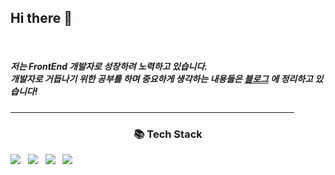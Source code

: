 <h2>Hi there 👋</h2> </br>
<h5>저는 FrontEnd 개발자로 성장하려 노력하고 있습니다. </br>
개발자로 거듭나기 위한 공부를 하며 중요하게 생각하는 내용들은 <a href = "https://rowawa.tistory.com/">블로그</a> 에 정리하고 있습니다!</h5>
<hr width="90%">
<h3 align="center"><b>📚 Tech Stack</b></h3>
<div>
<img src="https://img.shields.io/badge/HTML5-orange?style=for-the-badge&logo=html5&logoColor=white"/></a> &nbsp
<img src="https://img.shields.io/badge/CSS3-blue?style=for-the-badge&logo=css3&logoColor=white"/></a> &nbsp
<img src="https://img.shields.io/badge/javascript-yellow?style=for-the-badge&logo=javascript&logoColor=black"/></a> &nbsp
<img src="https://img.shields.io/badge/React-black?style=for-the-badge&logo=react&logoColor=blue"/></a> &nbsp
</div>


<!--
**YoungcheolLee/YoungcheolLee** is a ✨ _special_ ✨ repository because its `README.md` (this file) appears on your GitHub profile.

Here are some ideas to get you started:

뱃지
https://img.shields.io/badge/{보여질이름}-{배경컬러}?style=for-the-badge&logo={로고이름}&logoColor={로고컬러}

- 🔭 I’m currently working on ...
- 🌱 I’m currently learning ...
- 👯 I’m looking to collaborate on ...
- 🤔 I’m looking for help with ...
- 💬 Ask me about ...
- 📫 How to reach me: ...
- 😄 Pronouns: ...
- ⚡ Fun fact: ...
-->
